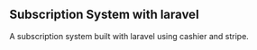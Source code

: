 
## Subscription System with laravel

A subscription system built with laravel using cashier and stripe.
